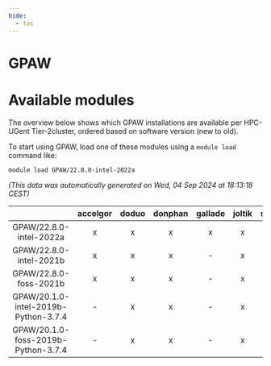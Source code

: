 ```yaml
---
hide:
  - toc
---
```


GPAW
====

# Available modules


The overview below shows which GPAW installations are available per HPC-UGent Tier-2cluster, ordered based on software version (new to old).

To start using GPAW, load one of these modules using a `module load` command like:

```shell
module load GPAW/22.8.0-intel-2022a
```

*(This data was automatically generated on Wed, 04 Sep 2024 at 18:13:18 CEST)*  

| |accelgor|doduo|donphan|gallade|joltik|shinx|skitty|
| :---: | :---: | :---: | :---: | :---: | :---: | :---: | :---: |
|GPAW/22.8.0-intel-2022a|x|x|x|x|x|-|x|
|GPAW/22.8.0-intel-2021b|x|x|x|-|x|-|x|
|GPAW/22.8.0-foss-2021b|x|x|x|-|x|-|x|
|GPAW/20.1.0-intel-2019b-Python-3.7.4|-|x|x|-|x|-|x|
|GPAW/20.1.0-foss-2019b-Python-3.7.4|-|x|x|-|x|-|x|
